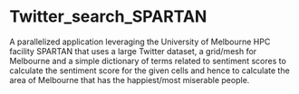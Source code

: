 # Twitter_search_SPARTAN

A parallelized application leveraging the University of Melbourne HPC facility SPARTAN that uses a large Twitter dataset, a grid/mesh for Melbourne and a simple dictionary of terms related to sentiment scores to calculate the sentiment score for the given cells and hence to calculate the area of Melbourne that has the happiest/most miserable people.

